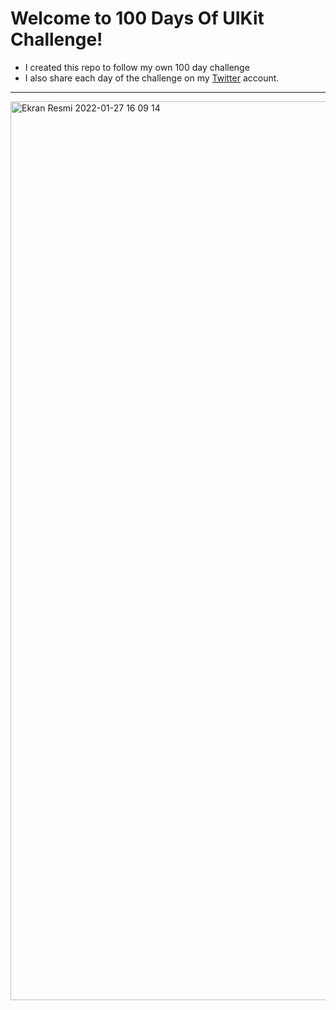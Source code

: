 # Welcome to 100 Days Of UIKit Challenge! 
- I created this repo to follow my own 100 day challenge
- I also share each day of the challenge on my  [Twitter](https://twitter.com/cengizgngrrr) account.
---
<img width="1438" alt="Ekran Resmi 2022-01-27 16 09 14" src="https://user-images.githubusercontent.com/76410819/151368287-efb519dc-74dc-4cf7-babf-8df880fd0526.png">

